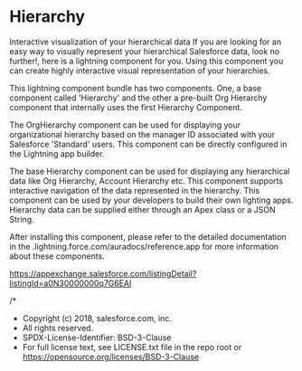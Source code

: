 # Hierarchy
Interactive visualization of your hierarchical data
If you are looking for an easy way to visually represent your hierarchical Salesforce data, look no further!, here is a lightning component for you. Using this component you can create highly interactive visual representation of your hierarchies.

This lightning component bundle has two components. One, a base component called 'Hierarchy' and the other a pre-built Org Hierarchy component that internally uses the first Hierarchy Component.

The OrgHierarchy component can be used for displaying your organizational hierarchy based on the manager ID associated with your Salesforce 'Standard' users. This component can be directly configured in the Lightning app builder.

The base Hierarchy component can be used for displaying any hierarchical data like Org Hierarchy, Account Hierarchy etc. This component supports interactive navigation of the data represented in the hierarchy. This component can be used by your developers to build their own lighting apps. Hierarchy data can be supplied either through an Apex class or a JSON String.

After installing this component, please refer to the detailed documentation in the <your salesforce instance>.lightning.force.com/auradocs/reference.app for more information about these components.

https://appexchange.salesforce.com/listingDetail?listingId=a0N30000000q7G6EAI

/*
 * Copyright (c) 2018, salesforce.com, inc.
 * All rights reserved.
 * SPDX-License-Identifier: BSD-3-Clause
 * For full license text, see LICENSE.txt file in the repo root or https://opensource.org/licenses/BSD-3-Clause
